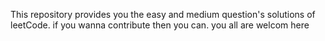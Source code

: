 This repository provides you the easy and medium question's solutions of leetCode.
if you wanna contribute then you can. you all are welcom here
